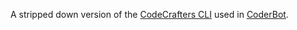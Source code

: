 A stripped down version of the [CodeCrafters CLI](https://github.com/codecrafters-io/cli) used in [CoderBot](https://github.com/codecrafters-io/coderbot).